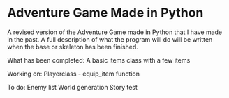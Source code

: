 # Adventure Game Made in Python
A revised version of the Adventure Game made in Python that I have made in the past. 
A full description of what the program will do will be written when the base or skeleton has been finished.

What has been completed:
A basic items class with a few items

Working on:
Playerclass - equip_item function

To do:
Enemy list
World generation
Story test